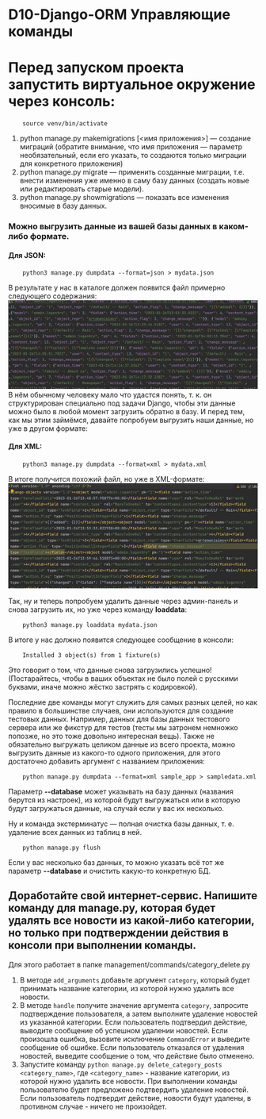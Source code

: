 # D10-Django-ORM Управляющие команды
# Перед запуском проекта запустить виртуальное окружение через консоль:
```
    source venv/bin/activate
```

1. python manage.py makemigrations [<имя приложения>] — создание миграций (обратите внимание, что имя приложения — параметр необязательный, если его указать, то создаются только миграции для конкретного приложения)
2. python manage.py migrate — применить созданные миграции, т.е. внести изменения уже именно в саму базу данных (создать новые или редактировать старые модели).
3. python manage.py showmigrations — показать все изменения вносимые в базу данных.

### Можно выгрузить данные из вашей базы данных в каком-либо формате.

#### Для JSON:
```
    python3 manage.py dumpdata --format=json > mydata.json
```
В результате у нас в каталоге должен появится файл примерно следующего содержания:
![img.png](img.png)
В нём обычному человеку мало что удастся понять, т. к. он структурирован специально под задачи Django, чтобы эти данные можно было в любой момент загрузить обратно в базу. И перед тем, как мы этим займёмся, давайте попробуем выгрузить наши данные, но уже в другом формате:
#### Для XML:
```
    python3 manage.py dumpdata --format=xml > mydata.xml
```

В итоге получится похожий файл, но уже в XML-формате:
![img_1.png](img_1.png)

Так, ну и теперь попробуем удалить данные через админ-панель и снова загрузить их, но уже через команду <b>loaddata</b>:
```
    python3 manage.py loaddata mydata.json
```

В итоге у нас должно появится следующее сообщение в консоли:

```
    Installed 3 object(s) from 1 fixture(s)
```

Это говорит о том, что данные снова загрузились успешно! (Постарайтесь, чтобы в ваших объектах не было полей с русскими буквами, иначе можно жёстко застрять с кодировкой).

Последние две команды могут служить для самых разных целей, но как правило в большинстве случаев, они используются для создание тестовых данных. Например, данных для базы данных тестового сервера или же фикстур для тестов (тесты мы затронем немножко попозже, но это тоже довольно интересная вещь). Также не обязательно выгружать целиком данные из всего проекта, можно выгрузить данные из какого-то одного приложения, для этого достаточно добавить аргумент с названием приложения:


```
    python manage.py dumpdata --format=xml sample_app > sampledata.xml 
```

Параметр <b>--database</b> может указывать на базу данных (названия берутся из настроек), из которой будут выгружаться или в которую будут загружаться данные, на случай если у вас их несколько.

Ну и команда экстерминатус — полная очистка базы данных, т. е. удаление всех данных из таблиц в ней.

```
    python manage.py flush 
```

Если у вас несколько баз данных, то можно указать всё тот же параметр <b>--database</b> и очистить какую-то конкретную БД.


## Доработайте свой интернет-сервис. Напишите команду для manage.py, которая будет удалять все новости из какой-либо категории, но только при подтверждении действия в консоли при выполнении команды.

Для этого работает в папке management/commands/category_delete.py

1. В методе `add_arguments` добавьте аргумент `category`, который будет принимать название категории, из которой нужно удалить все новости.
2. В методе `handle` получите значение аргумента `category`, запросите подтверждение пользователя, а затем выполните удаление новостей из указанной категории. Если пользователь подтвердил действие, выводите сообщение об успешном удалении новостей. Если произошла ошибка, вызовите исключение `CommandError` и выведите сообщение об ошибке. Если пользователь отказался от удаления новостей, выведите сообщение о том, что действие было отменено.
3. Запустите команду `python manage.py delete_category_posts <category_name>`, где `<category_name>` - название категории, из которой нужно удалить все новости. При выполнении команды пользователю будет предложено подтвердить удаление новостей. Если пользователь подтвердит действие, новости будут удалены, в противном случае - ничего не произойдет.
